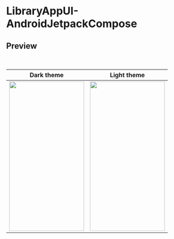 # LibraryAppUI-AndroidJetpackCompose

## Preview
<div align="center">
<br/>

Dark theme            |  Light theme
:-------------------------:|:-------------------------:
<img src="https://user-images.githubusercontent.com/51374446/153317636-d1652fe2-164a-405d-ac36-2cfb3f87109d.gif" width="200" height="400" />  | <img src="https://user-images.githubusercontent.com/51374446/153317747-8809b93f-eaf2-40ee-ac78-4ea9fddef0c1.gif" width="200" height="400" />
</div>
